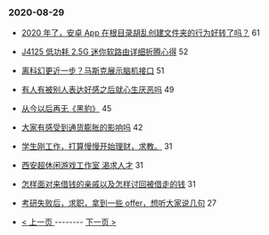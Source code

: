 ### 2020-08-29 
- [2020 年了，安卓 App 在根目录胡乱创建文件夹的行为好转了吗？](https://www.v2ex.com/t/702355) 61
- [J4125 低功耗 2.5G 迷你软路由详细折腾心得](https://www.v2ex.com/t/702319) 52
- [离科幻更近一步？马斯克展示脑机接口](https://www.v2ex.com/t/702343) 51
- [有人有被别人表达好感之后就心生厌恶吗](https://www.v2ex.com/t/702302) 49
- [从今以后再无《黑豹》](https://www.v2ex.com/t/702363) 45
- [大家有感受到通货膨胀的影响吗](https://www.v2ex.com/t/702388) 42
- [学生刚工作，打算慢慢开始理财，求教。](https://www.v2ex.com/t/702323) 31
- [西安超休闲游戏工作室 渴求人才](https://www.v2ex.com/t/702370) 31
- [怎样面对来借钱的亲戚以及怎样讨回被借走的钱](https://www.v2ex.com/t/702375) 31
- [考研失败后，求职，拿到一些 offer，想听大家说几句](https://www.v2ex.com/t/702371) 27 

- [ < 上一页 ](https://github.com/able8/v2ex-hot-record/blob/master/2020-08-28.md) -------- [ 下一页 > ](https://github.com/able8/v2ex-hot-record/blob/master/2020-08-30.md)